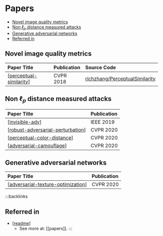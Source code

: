 # Papers

- [Novel image quality metrics](#novel-image-quality-metrics)
- [Non $\ell_p$ distance measured attacks](#non-ell_p-distance-measured-attacks)
- [Generative adversarial networks](#generative-adversarial-networks)
- [Referred in](#referred-in)

## Novel image quality metrics

| Paper Title               | Publication | Source Code                                                                         |
| :------------------------ | :---------- | :---------------------------------------------------------------------------------- |
| [[perceptual-similarity]] | CVPR 2018   | [richzhang/PerceptualSimilarity](https://github.com/richzhang/PerceptualSimilarity) |

## Non $\ell_p$ distance measured attacks

| Paper Title                         | Publication |
| :---------------------------------- | :---------- |
| [[invisible-adv]]                   | IEEE 2019   |
| [[robust-adversarial-perturbation]] | CVPR 2020   |
| [[perceptual-color-distance]]       | CVPR 2020   |
| [[adversarial-camouflage]]          | CVPR 2020   |

## Generative adversarial networks

| Paper Title                          | Publication |
| :----------------------------------- | :---------- |
| [[adversarial-texture-optimization]] | CVPR 2020   |

:::backlinks
## Referred in
* [[readme]]
	* See more at: [[papers]].
:::

[//begin]: # 'Autogenerated link references for markdown compatibility'
[perceptual-similarity]: perceptual-similarity.md 'Perceptual Similarity'
[invisible-adv]: invisible-adv.md 'Invisible Adversarial Attack'
[robust-adversarial-perturbation]: robust-adversarial-perturbation.md 'Robust Adversarial Perturbation'
[perceptual-color-distance]: perceptual-color-distance.md 'Perceptual Color Distance'
[adversarial-camouflage]: adversarial-camouflage.md 'Adversarial Camouflage'
[adversarial-texture-optimization]: adversarial-texture-optimization.md 'Adversarial Texture Optimization'
[readme]: readme.md "🔬 Spencer's Wiki"
[//end]: # 'Autogenerated link references'
